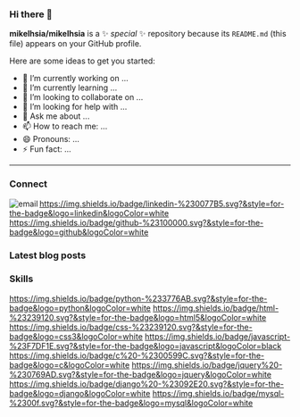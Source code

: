 ### Hi there 👋

**mikelhsia/mikelhsia** is a ✨ _special_ ✨ repository because its `README.md` (this file) appears on your GitHub profile.

Here are some ideas to get you started:

- 🔭 I’m currently working on ...
- 🌱 I’m currently learning ...
- 👯 I’m looking to collaborate on ...
- 🤔 I’m looking for help with ...
- 💬 Ask me about ...
- 📫 How to reach me: ...
- 😄 Pronouns: ...
- ⚡ Fun fact: ...

---
### Connect
[<img align='left' alt='email' src='https://img.shields.io/badge/gmail-D14836?&style=for-the-badge&logo=gmail&logoColor=white'>](mikelhsia@hotmail.com)
https://img.shields.io/badge/linkedin-%230077B5.svg?&style=for-the-badge&logo=linkedin&logoColor=white
https://img.shields.io/badge/github-%23100000.svg?&style=for-the-badge&logo=github&logoColor=white

### Latest blog posts


### Skills
https://img.shields.io/badge/python-%233776AB.svg?&style=for-the-badge&logo=python&logoColor=white
	https://img.shields.io/badge/html-%23239120.svg?&style=for-the-badge&logo=html5&logoColor=white
  https://img.shields.io/badge/css-%23239120.svg?&style=for-the-badge&logo=css3&logoColor=white
  https://img.shields.io/badge/javascript-%23F7DF1E.svg?&style=for-the-badge&logo=javascript&logoColor=black
  https://img.shields.io/badge/c%20-%2300599C.svg?&style=for-the-badge&logo=c&logoColor=white
  https://img.shields.io/badge/jquery%20-%230769AD.svg?&style=for-the-badge&logo=jquery&logoColor=white
  https://img.shields.io/badge/django%20-%23092E20.svg?&style=for-the-badge&logo=django&logoColor=white
  https://img.shields.io/badge/mysql-%2300f.svg?&style=for-the-badge&logo=mysql&logoColor=white
